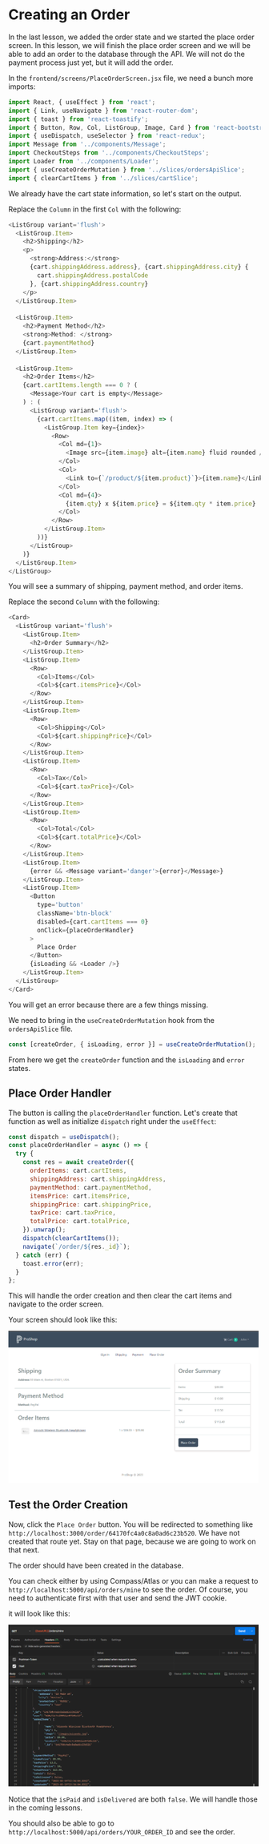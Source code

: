# Creating an Order

In the last lesson, we added the order state and we started the place order screen. In this lesson, we will finish the place order screen and we will be able to add an order to the database through the API. We will not do the payment process just yet, but it will add the order.

In the `frontend/screens/PlaceOrderScreen.jsx` file, we need a bunch more imports:

```js
import React, { useEffect } from 'react';
import { Link, useNavigate } from 'react-router-dom';
import { toast } from 'react-toastify';
import { Button, Row, Col, ListGroup, Image, Card } from 'react-bootstrap';
import { useDispatch, useSelector } from 'react-redux';
import Message from '../components/Message';
import CheckoutSteps from '../components/CheckoutSteps';
import Loader from '../components/Loader';
import { useCreateOrderMutation } from '../slices/ordersApiSlice';
import { clearCartItems } from '../slices/cartSlice';
```

We already have the cart state information, so let's start on the output.

Replace the `Column` in the first `Col` with the following:

```js
<ListGroup variant='flush'>
  <ListGroup.Item>
    <h2>Shipping</h2>
    <p>
      <strong>Address:</strong>
      {cart.shippingAddress.address}, {cart.shippingAddress.city} {
        cart.shippingAddress.postalCode
      }, {cart.shippingAddress.country}
    </p>
  </ListGroup.Item>

  <ListGroup.Item>
    <h2>Payment Method</h2>
    <strong>Method: </strong>
    {cart.paymentMethod}
  </ListGroup.Item>

  <ListGroup.Item>
    <h2>Order Items</h2>
    {cart.cartItems.length === 0 ? (
      <Message>Your cart is empty</Message>
    ) : (
      <ListGroup variant='flush'>
        {cart.cartItems.map((item, index) => (
          <ListGroup.Item key={index}>
            <Row>
              <Col md={1}>
                <Image src={item.image} alt={item.name} fluid rounded />
              </Col>
              <Col>
                <Link to={`/product/${item.product}`}>{item.name}</Link>
              </Col>
              <Col md={4}>
                {item.qty} x ${item.price} = ${item.qty * item.price}
              </Col>
            </Row>
          </ListGroup.Item>
        ))}
      </ListGroup>
    )}
  </ListGroup.Item>
</ListGroup>
```

You will see a summary of shipping, payment method, and order items.

Replace the second `Column` with the following:

```js
<Card>
  <ListGroup variant='flush'>
    <ListGroup.Item>
      <h2>Order Summary</h2>
    </ListGroup.Item>
    <ListGroup.Item>
      <Row>
        <Col>Items</Col>
        <Col>${cart.itemsPrice}</Col>
      </Row>
    </ListGroup.Item>
    <ListGroup.Item>
      <Row>
        <Col>Shipping</Col>
        <Col>${cart.shippingPrice}</Col>
      </Row>
    </ListGroup.Item>
    <ListGroup.Item>
      <Row>
        <Col>Tax</Col>
        <Col>${cart.taxPrice}</Col>
      </Row>
    </ListGroup.Item>
    <ListGroup.Item>
      <Row>
        <Col>Total</Col>
        <Col>${cart.totalPrice}</Col>
      </Row>
    </ListGroup.Item>
    <ListGroup.Item>
      {error && <Message variant='danger'>{error}</Message>}
    </ListGroup.Item>
    <ListGroup.Item>
      <Button
        type='button'
        className='btn-block'
        disabled={cart.cartItems === 0}
        onClick={placeOrderHandler}
      >
        Place Order
      </Button>
      {isLoading && <Loader />}
    </ListGroup.Item>
  </ListGroup>
</Card>
```

You will get an error because there are a few things missing.

We need to bring in the `useCreateOrderMutation` hook from the `ordersApiSlice` file.

```js
const [createOrder, { isLoading, error }] = useCreateOrderMutation();
```

From here we get the `createOrder` function and the `isLoading` and `error` states.

## Place Order Handler

The button is calling the `placeOrderHandler` function. Let's create that function as well as initialize `dispatch` right under the `useEffect`:

```js
const dispatch = useDispatch();
const placeOrderHandler = async () => {
  try {
    const res = await createOrder({
      orderItems: cart.cartItems,
      shippingAddress: cart.shippingAddress,
      paymentMethod: cart.paymentMethod,
      itemsPrice: cart.itemsPrice,
      shippingPrice: cart.shippingPrice,
      taxPrice: cart.taxPrice,
      totalPrice: cart.totalPrice,
    }).unwrap();
    dispatch(clearCartItems());
    navigate(`/order/${res._id}`);
  } catch (err) {
    toast.error(err);
  }
};
```

This will handle the order creation and then clear the cart items and navigate to the order screen.

Your screen should look like this:

<img src="./images/placeorderscreen.png" width="500">

## Test the Order Creation

Now, click the `Place Order` button. You will be redirected to something like `http://localhost:3000/order/64170fc4a0c8a0ad6c23b520`. We have not created that route yet. Stay on that page, because we are going to work on that next.

The order should have been created in the database.

You can check either by using Compass/Atlas or you can make a request to `http://localhost:5000/api/orders/mine` to see the order. Of course, you need to authenticate first with that user and send the JWT cookie.

it will look like this:

<img src="./images/postman1.png" width="500">

Notice that the `isPaid` and `isDelivered` are both `false`. We will handle those in the coming lessons.

You should also be able to go to `http://localhost:5000/api/orders/YOUR_ORDER_ID` and see the order.
